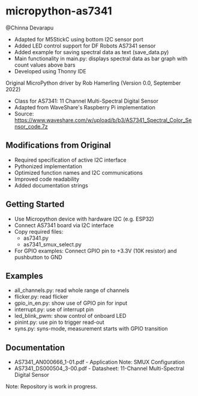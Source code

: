 # micropython-as7341

@Chinna Devarapu
- Adapted for M5StickC using bottom I2C sensor port
- Added LED control support for DF Robots AS7341 sensor
- Added example for saving spectral data as text (save_data.py)
- Main functionality in main.py: displays spectral data as bar graph with count values above bars
- Developed using Thonny IDE

Original MicroPython driver by Rob Hamerling (Version 0.0, September 2022)
- Class for AS7341: 11 Channel Multi-Spectral Digital Sensor
- Adapted from WaveShare's Raspberry Pi implementation
- Source: https://www.waveshare.com/w/upload/b/b3/AS7341_Spectral_Color_Sensor_code.7z

## Modifications from Original
- Required specification of active I2C interface
- Pythonized implementation
- Optimized function names and I2C communications
- Improved code readability
- Added documentation strings

## Getting Started
- Use Micropython device with hardware I2C (e.g. ESP32)
- Connect AS7341 board via I2C interface
- Copy required files:
  - as7341.py
  - as7341_smux_select.py
- For GPIO examples: Connect GPIO pin to +3.3V (10K resistor) and pushbutton to GND

## Examples
- all_channels.py: read whole range of channels
- flicker.py: read flicker
- gpio_in_en.py: show use of GPIO pin for input
- interrupt.py: use of interrupt pin
- led_blink_pwm: show control of onboard LED
- pinint.py: use pin to trigger read-out
- syns.py: syns-mode, measurement starts with GPIO transition

## Documentation
- AS7341_AN000666_1-01.pdf - Application Note: SMUX Configuration
- AS7341_DS000504_3-00.pdf - Datasheet: 11-Channel Multi-Spectral Digital Sensor

Note: Repository is work in progress.
